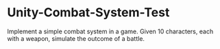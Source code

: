 # Unity-Combat-System-Test
Implement a simple combat system in a game. Given 10 characters, each with a weapon, simulate  the outcome of a battle. 
